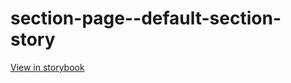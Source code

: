 # section-page--default-section-story

[View in storybook](https://raw.githack.com/Independent-Digital-News-and-Media-Ltd/indy100-pwamp-sb/PR-309-sb/index.html?path=/story/section-page--default-section-story)